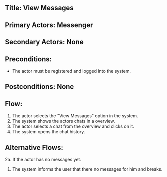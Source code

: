 ## Title: View Messages

## Primary Actors: Messenger
## Secondary Actors: None

## Preconditions:
- The actor must be registered and logged into the system.

## Postconditions: None

## Flow:
1. The actor selects the "View Messages" option in the system.
2. The system shows the actors chats in a overview.
3. The actor selects a chat from the overview and clicks on it.
4. The system opens the chat history.

## Alternative Flows:
2a. If the actor has no messages yet.
1. The system informs the user that there no messages for him and breaks.